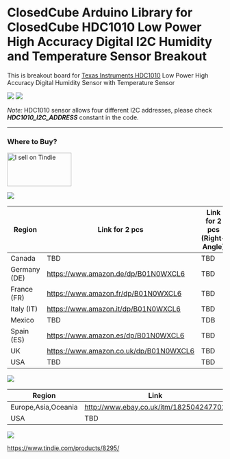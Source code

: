 ClosedCube Arduino Library for
ClosedCube HDC1010 Low Power High Accuracy Digital I2C Humidity and Temperature Sensor Breakout
===============================================================================================

This is breakout board for [Texas Instruments HDC1010](http://www.ti.com/product/HDC1010) Low Power High Accuracy Digital Humidity Sensor with Temperature Sensor 


[![](https://github.com/closedcube/ClosedCube_HDC1010_Arduino/blob/master/images/B011_HDC1010_Pic1.jpg)](https://www.tindie.com/stores/closedcube/)
[![](https://github.com/closedcube/ClosedCube_HDC1010_Arduino/blob/master/images/B011_HDC1010_Pic2.jpg)](https://www.tindie.com/stores/closedcube/)

*Note:* HDC1010 sensor allows four different I2C addresses, please check ***HDC1010_I2C_ADDRESS*** constant in the code.

---
### Where to Buy?

<a href="https://www.tindie.com/stores/closedcube/?ref=offsite_badges&utm_source=sellers_closedcube&utm_medium=badges&utm_campaign=badge_medium"><img src="https://d2ss6ovg47m0r5.cloudfront.net/badges/tindie-mediums.png" alt="I sell on Tindie" width="150" height="78"></a> 



[![](http://images.closedcube.uk/logo/github/amazon.png)](https://www.amazon.co.uk/dp/B01N0WXCL6)

| Region  | Link for 2 pcs | Link for 2 pcs (Right-Angle) |
| ------------- | ------------- |------------- |
| Canada | TBD |TBD |
| Germany (DE) | https://www.amazon.de/dp/B01N0WXCL6 |  TBD |
| France (FR) | https://www.amazon.fr/dp/B01N0WXCL6 | TBD |
| Italy (IT) | https://www.amazon.it/dp/B01N0WXCL6 | TBD |
| Mexico | TBD | TDB |
| Spain (ES) | https://www.amazon.es/dp/B01N0WXCL6 | TBD |
| UK | https://www.amazon.co.uk/dp/B01N0WXCL6 | TBD |
| USA | TBD | TBD |


[![](http://images.closedcube.uk/logo/github/ebay.gif)](http://www.ebay.co.uk/itm/182504247702)

| Region  | Link |
| ------------- | ------------- |
| Europe,Asia,Oceania | http://www.ebay.co.uk/itm/182504247702  |
| USA  | TBD |



[![](http://images.closedcube.uk/logo/github/tindie.png)](https://www.tindie.com/stores/closedcube/)

https://www.tindie.com/products/8295/


